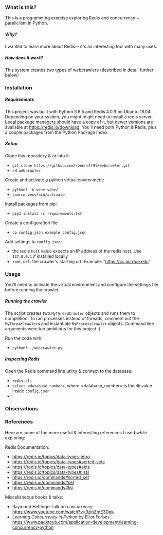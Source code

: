 ### What is this?
This is a programming exercise exploring Redis and concurrency + parallelism
in Python.

##### Why?
I wanted to learn more about Redis-- it's an interesting tool with many uses.

##### How does it work?
This system creates two types of webcrawlers (described in detail further below)

### Installation

##### Requirements
This project was built with Python 3.6.5 and Redis 4.0.9 on Ubuntu 18.04.
Depending on your system, you might might need to install a redis server.
Local package managers should have a copy of it, but newer versions are
available at https://redis.io/download. You'll need both Python & Redis,
plus a couple packages from the Python Package Index.

##### Setup
Clone this repository & `cd` into it:
* ```git clone https://github.com/rbennett91/webcrawler.git```
* ```cd webcrawler```

Create and activate a python virtual environment:
* ```python3 -m venv venv/```
* ```source venv/bin/activate```

Install packages from pip:
* ```pip3 install -r requirements.txt```

Create a configuration file:
* ```cp config.json.example config.json```

Add settings to `config.json`:
* the redis `host` value expects an IP address of the redis host. Use `127.0.0.1`
if installed locally
* `root_url`: the crawler's starting url. Example: "https://cs.purdue.edu"

### Usage
You'll need to activate the virtual environment and configure the settings
file before running the crawler.

##### Running the crawler
The script creates two `MyThreadCrawler` objects and runs them to completion.
To run processes instead of threads, comment out the `MyThreadCrawler`s and
instantiate `MyProcessCrawler` objects. Command line arguments were too
ambitious for this project :)

Run the code with:
* ```python3 ./webcrawler.py```

##### Inspecting Redis
Open the Redis command line utility & connect to the database:
* ```redis-cli```
* ```select <database_number>```, where <database_number> is the `db` value inside `config.json`
* <more to come>

### Observations

### References
Here are some of the more useful & interesting references I used while exploring:

Redis Documentation:
* https://redis.io/topics/data-types-intro
* https://redis.io/topics/data-types#sorted-sets
* https://redis.io/topics/data-types#sets
* https://redis.io/topics/data-types#lists
* https://redis.io/commands#sorted_set
* https://redis.io/commands#set
* https://redis.io/commands#list

Miscellaneous books & talks:
* Raymond Hettinger talk on concurrency: https://www.youtube.com/watch?v=9zinZmE3Ogk
* _Learning Concurrency in Python_ by Elliot Forbes: https://www.packtpub.com/application-development/learning-concurrency-python
